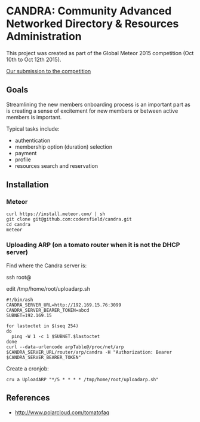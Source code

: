 # CANDRA: Community Advanced Networked Directory & Resources Administration

This project was created as part of the Global Meteor 2015 competition (Oct 10th to Oct 12th 2015).


[Our submission to the competition](docs/METEOR-2015.md)

## Goals

Streamlining the new members onboarding process is an important part as is creating a sense of excitement for new members or between active members is important.

Typical tasks include:

* authentication 
* membership option (duration) selection 
* payment
* profile
* resources search and reservation

## Installation

### Meteor

```
curl https://install.meteor.com/ | sh
git clone git@github.com:codersfield/candra.git
cd candra
meteor
```

### Uploading ARP (on a tomato router when it is not the DHCP server)

Find where the Candra server is:

ssh root@<router ip>

edit /tmp/home/root/uploadarp.sh

```
#!/bin/ash
CANDRA_SERVER_URL=http://192.169.15.76:3099
CANDRA_SERVER_BEARER_TOKEN=abcd
SUBNET=192.169.15

for lastoctet in $(seq 254)
do 
  ping -W 1 -c 1 $SUBNET.$lastoctet
done 
curl --data-urlencode arpTable@/proc/net/arp $CANDRA_SERVER_URL/router/arp/candra -H "Authorization: Bearer $CANDRA_SERVER_BEARER_TOKEN"
```

Create a cronjob:

```
cru a UploadARP "*/5 * * * * /tmp/home/root/uploadarp.sh"
```

## References

* http://www.polarcloud.com/tomatofaq